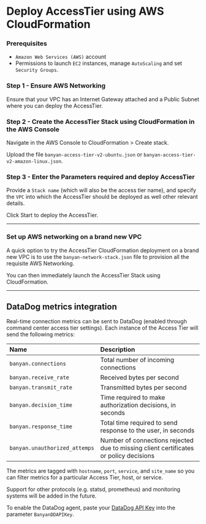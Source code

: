 # Deploy AccessTier using AWS CloudFormation

### Prerequisites

* `Amazon Web Services (AWS)` account
* Permissions to launch `EC2` instances, manage `AutoScaling` and set `Security Groups`.

### Step 1 - Ensure AWS Networking

Ensure that your VPC has an Internet Gateway attached and a Public Subnet where you can deploy the AccessTier.


### Step 2 - Create the AccessTier Stack using CloudFormation in the AWS Console

Navigate in the AWS Console to CloudFormation > Create stack.

Upload the file `banyan-access-tier-v2-ubuntu.json` or `banyan-access-tier-v2-amazon-linux.json`.


### Step 3 - Enter the Parameters required and deploy AccessTier

Provide a `Stack name` (which will also be the access tier name), and specify the `VPC` into which the AccessTier should be deployed as well other relevant details.

Click Start to deploy the AccessTier.


---


### Set up AWS networking on a brand new VPC

A quick option to try the AccessTier CloudFormation deployment on a brand new VPC is to use the `banyan-network-stack.json` file to provision all the requisite AWS Networking.

You can then immediately launch the AccessTier Stack using CloudFormation.

---

## DataDog metrics integration

Real-time connection metrics can be sent to DataDog (enabled through command center access tier settings).
Each instance of the Access Tier will send the following metrics:

| Name | Description |
| :--- | :---------- |
| `banyan.connections` | Total number of incoming connections |
| `banyan.receive_rate` | Received bytes per second |
| `banyan.transmit_rate` | Transmitted bytes per second |
| `banyan.decision_time` | Time required to make authorization decisions, in seconds |
| `banyan.response_time` | Total time required to send response to the user, in seconds |
| `banyan.unauthorized_attemps` | Number of connections rejected due to missing client certificates or policy decisions |

The metrics are tagged with `hostname`, `port`, `service`, and `site_name` so you can filter metrics for a particular Access Tier, host, or service.

Support for other protocols (e.g. statsd, prometheus) and monitoring systems will be added in the future.

To enable the DataDog agent, paste your [DataDog API Key][] into the parameter `BanyanDDAPIKey`.

[DataDog API Key]: https://docs.datadoghq.com/account_management/api-app-keys/#add-an-api-key-or-client-token
